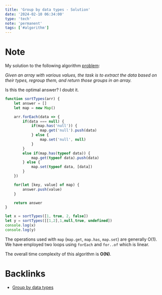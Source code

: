 ```yaml
---
title: 'Group by data types - Solution'
date: '2024-02-10 06:34:00'
type: 'tech'
note: 'permanent'
tags: ['#algorithm']
---
```


# Note

My solution to the following algorithm [problem](./2307052232):

_Given an array with various values, the task is to extract the data based on their types, regroup them, and return those groups in an array._

Is this the optimal answer? I doubt it.

```js
function sortTypes(arr) {
	let answer = []
	let map = new Map()

	arr.forEach(data => {
		if(data === null) {
			if(map.has('null')) {
				map.get('null').push(data)
			} else {
				map.set('null', null)
			}
		}
		else if(map.has(typeof data)) {
			map.get(typeof data).push(data)
		} else {
			map.set(typeof data, [data])
		}
	})

	for(let [key, value] of map) {
		answer.push(value)
	}

	return answer
}

let x = sortTypes([1, true, 2, false])
let y = sortTypes([[1,2],1,null,true, undefined])
console.log(x)
console.log(y)
```

The operations used with `map` (`map.get`, `map.has`, `map.set`) are generally O(1). We have employed two loops using `forEach` and `for..of` which is linear.

The overall time complexity of this algorithm is **O(N)**. 

# Backlinks

- [Group by data types](./2307052232)

